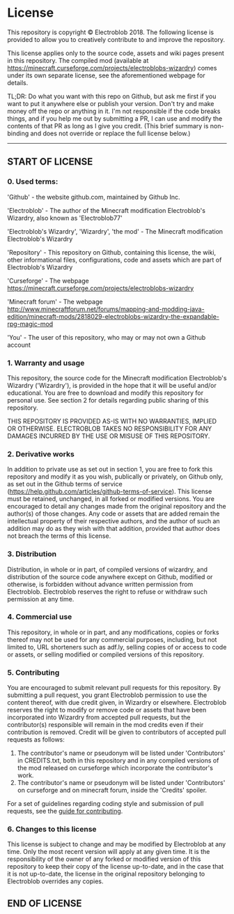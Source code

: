 # License
This repository is copyright © Electroblob 2018. The following license is provided to allow you to creatively contribute to and improve the repository.

This license applies only to the source code, assets and wiki pages present in this repository. The compiled mod (available at https://minecraft.curseforge.com/projects/electroblobs-wizardry) comes under its own separate license, see the aforementioned webpage for details.

TL;DR: Do what you want with this repo on Github, but ask me first if you want to put it anywhere else or publish your version. Don't try and make money off the repo or anything in it. I'm not responsible if the code breaks things, and if you help me out by submitting a PR, I can use and modify the contents of that PR as long as I give you credit. (This brief summary is non-binding and does not override or replace the full license below.)

---

## START OF LICENSE

### 0. Used terms:

'Github' - the website github.com, maintained by Github Inc.

'Electroblob' - The author of the Minecraft modification Electroblob's Wizardry, also known as 'Electroblob77'

'Electroblob's Wizardry', 'Wizardry', 'the mod' - The Minecraft modification Electroblob's Wizardry

'Repository' - This repository on Github, containing this license, the wiki, other informational files, configurations, code and assets which are part of Electroblob's Wizardry

'Curseforge' - The webpage https://minecraft.curseforge.com/projects/electroblobs-wizardry

'Minecraft forum' - The webpage http://www.minecraftforum.net/forums/mapping-and-modding-java-edition/minecraft-mods/2818029-electroblobs-wizardry-the-expandable-rpg-magic-mod

'You' - The user of this repository, who may or may not own a Github account

### 1. Warranty and usage

This repository, the source code for the Minecraft modification Electroblob's Wizardry ('Wizardry'), is provided in the hope that it will be useful and/or educational. You are free to download and modify this repository for personal use. See section 2 for details regarding public sharing of this repository.

THIS REPOSITORY IS PROVIDED AS-IS WITH NO WARRANTIES, IMPLIED OR OTHERWISE. ELECTROBLOB TAKES NO RESPONSIBILITY FOR ANY DAMAGES INCURRED BY THE USE OR MISUSE OF THIS REPOSITORY.

### 2. Derivative works

In addition to private use as set out in section 1, you are free to fork this repository and modify it as you wish, publically or privately, on Github only, as set out in the Github terms of service (https://help.github.com/articles/github-terms-of-service). This license must be retained, unchanged, in all forked or modified versions. You are encouraged to detail any changes made from the original repository and the author(s) of those changes. Any code or assets that are added remain the intellectual property of their respective authors, and the author of such an addition may do as they wish with that addition, provided that author does not breach the terms of this license.

### 3. Distribution

Distribution, in whole or in part, of compiled versions of wizardry, and distribution of the source code anywhere except on Github, modified or otherwise, is forbidden without advance written permission from Electroblob. Electroblob reserves the right to refuse or withdraw such permission at any time.

### 4. Commercial use

This repository, in whole or in part, and any modifications, copies or forks thereof may not be used for any commercial purposes, including, but not limited to, URL shorteners such as adf.ly, selling copies of or access to code or assets, or selling modified or compiled versions of this repository.

### 5. Contributing

You are encouraged to submit relevant pull requests for this repository. By submitting a pull request, you grant Electroblob permission to use the content thereof, with due credit given, in Wizardry or elsewhere. Electroblob reserves the right to modify or remove code or assets that have been incorporated into Wizardry from accepted pull requests, but the contributor(s) responsible will remain in the mod credits even if their contribution is removed. Credit will be given to contributors of accepted pull requests as follows:

1. The contributor's name or pseudonym will be listed under 'Contributors' in CREDITS.txt, both in this repository and in any compiled versions of the mod released on curseforge which incorporate the contributor's work.
2. The contributor's name or pseudonym will be listed under 'Contributors' on curseforge and on minecraft forum, inside the 'Credits' spoiler.

For a set of guidelines regarding coding style and submission of pull requests, see the [guide for contributing](guide_for_contributing.md).

### 6. Changes to this license

This license is subject to change and may be modified by Electroblob at any time. Only the most recent version will apply at any given time. It is the responsibility of the owner of any forked or modified version of this repository to keep their copy of the license up-to-date, and in the case that it is not up-to-date, the license in the original repository belonging to Electroblob overrides any copies.

## END OF LICENSE
